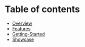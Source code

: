 # Table of contents

* [Overview](README.md)
* [Features](features.md)
* [Getting-Started](getting-started.md)
* [Showcase](showcase.md)

